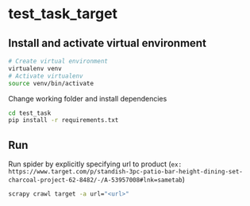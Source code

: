 # test_task_target

## Install and activate virtual environment
```sh
# Create virtual environment
virtualenv venv
# Activate virtualenv
source venv/bin/activate
```

Change working folder and install dependencies
```sh
cd test_task
pip install -r requirements.txt
```

## Run

Run spider by explicitly specifying url to product 
(`ex: https://www.target.com/p/standish-3pc-patio-bar-height-dining-set-charcoal-project-62-8482/-/A-53957008#lnk=sametab`)
```sh
scrapy crawl target -a url="<url>"
```
